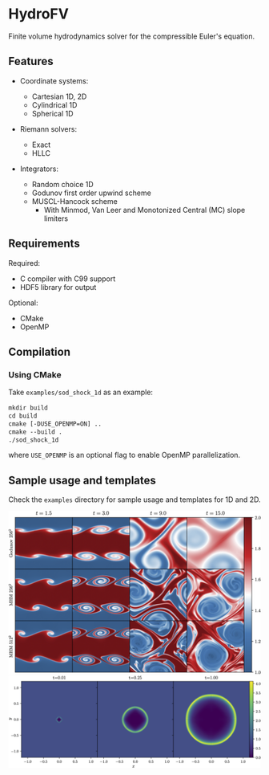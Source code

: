 # HydroFV

Finite volume hydrodynamics solver for the compressible Euler's equation.

## Features
- Coordinate systems:
    * Cartesian 1D, 2D
    * Cylindrical 1D
    * Spherical 1D

- Riemann solvers:
    * Exact
    * HLLC

- Integrators:
    * Random choice 1D
    * Godunov first order upwind scheme
    * MUSCL-Hancock scheme
        - With Minmod, Van Leer and Monotonized Central (MC) slope limiters

## Requirements
Required:
- C compiler with C99 support
- HDF5 library for output

Optional:
- CMake
- OpenMP

## Compilation
### Using CMake
Take `examples/sod_shock_1d` as an example:
```
mkdir build
cd build
cmake [-DUSE_OPENMP=ON] ..
cmake --build . 
./sod_shock_1d
```
where `USE_OPENMP` is an optional flag to enable OpenMP parallelization.

## Sample usage and templates
Check the `examples` directory for sample usage and templates for 1D and 2D.

![Kelvin Helmholtz 2D](examples/figures/kelvin_helmholtz_2d.png)
![Sedov blast wave 2D](examples/figures/sedov_blast_cartesian_2d_snapshots.png)
